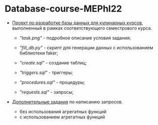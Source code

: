 # Database-course-MEPhI22
- [Проект по разработке базы данных для кулинарных курсов](https://github.com/otvernites/Database-course-MEPhI22/tree/main/Main%20task), выполненный в рамках соответствующего семестрового курса. </br>
  + *"task.png"* - подробное описание условия задания;
  + *"fill_db.py"* - скрипт для генерации данных с использованием библиотеки faker;

  + *"create.sql"* - создание таблиц;
  + *"triggers.sql"* - триггеры;
  + *"procedures.sql"* - процедуры;
  + *"requests.sql"* - запросы;

- [Дополнительные задания](https://github.com/otvernites/Database-course-MEPhI22/tree/main/Additional%20tasks) по написанию запросов.</br>
  + без использования агрегатных функций
  + с использованием агрегатных функций
